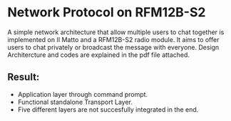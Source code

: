 # Network Protocol on RFM12B-S2

A simple network architecture that allow multiple users to chat together is implemented on II Matto and a RFM12B-S2 radio module. It aims to offer users to chat privately or broadcast the message with everyone. Design Architercture and codes are explained in the pdf file attached.

## Result: 
- Application layer through command prompt.
- Functional standalone Transport Layer. 
- Five different layers are not succesfully integrated in the end.
